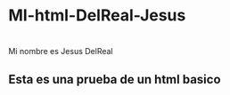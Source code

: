 # MI-html-DelReal-Jesus
# </h1>
Mi nombre es Jesus DelReal
<h2>
Esta es una prueba de un html basico

